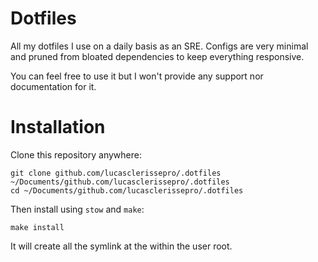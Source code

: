# Dotfiles

All my dotfiles I use on a daily basis as an SRE. Configs are very minimal and pruned
from bloated dependencies to keep everything responsive.

You can feel free to use it but I won't provide any support nor documentation for it.


# Installation

Clone this repository anywhere:

```
git clone github.com/lucasclerissepro/.dotfiles ~/Documents/github.com/lucasclerissepro/.dotfiles
cd ~/Documents/github.com/lucasclerissepro/.dotfiles
```

Then install using `stow` and `make`:

```
make install
```

It will create all the symlink at the within the user root.

